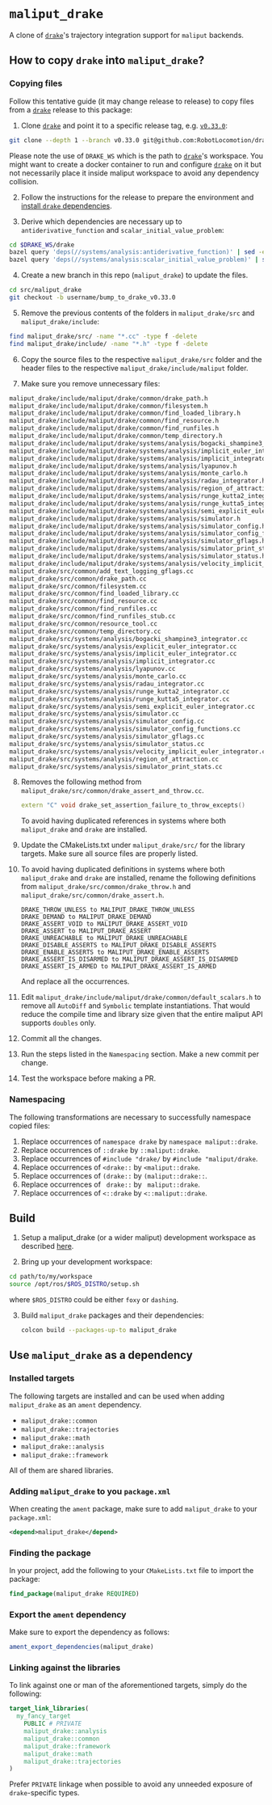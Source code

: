 # `maliput_drake`

A clone of [`drake`](https://github.com/RobotLocomotion/drake)'s trajectory integration support for `maliput` backends.

## How to copy `drake` into `maliput_drake`?

### Copying files

Follow this tentative guide (it may change release to release) to copy files
from a [`drake`](https://github.com/RobotLocomotion/drake) release to this
package:

1. Clone [`drake`](https://github.com/RobotLocomotion/drake) and point it to a
   specific release tag, e.g. [`v0.33.0`](https://github.com/RobotLocomotion/drake/releases/tag/v0.33.0):

```sh
git clone --depth 1 --branch v0.33.0 git@github.com:RobotLocomotion/drake.git $DRAKE_WS/drake
```

Please note the use of `DRAKE_WS` which is the path to [`drake`](https://github.com/RobotLocomotion/drake)'s
workspace. You might want to create a docker container to run and configure
[`drake`](https://github.com/RobotLocomotion/drake) on it but not necessarily
place it inside maliput workspace to avoid any dependency collision.

2. Follow the instructions for the release to prepare the environment and
   [install `drake` dependencies](https://drake.mit.edu/from_source.html).

3. Derive which dependencies are necessary up to `antiderivative_function` and
   `scalar_initial_value_problem`:

```sh
cd $DRAKE_WS/drake
bazel query 'deps(//systems/analysis:antiderivative_function)' | sed -e 's#:.*##g;' | sort | uniq
bazel query 'deps(//systems/analysis:scalar_initial_value_problem)' | sed -e 's#:.*##g;' | sort | uniq
```


4. Create a new branch in this repo (`maliput_drake`) to update the files.

```sh
cd src/maliput_drake
git checkout -b username/bump_to_drake_v0.33.0
```

5. Remove the previous contents of the folders in `maliput_drake/src` and
   `maliput_drake/include`:

```sh
find maliput_drake/src/ -name "*.cc" -type f -delete
find maliput_drake/include/ -name "*.h" -type f -delete
```

6. Copy the source files to the respective `maliput_drake/src` folder and the
   header files to the respective `maliput_drake/include/maliput` folder.

7. Make sure you remove unnecessary files:

```sh
maliput_drake/include/maliput/drake/common/drake_path.h
maliput_drake/include/maliput/drake/common/filesystem.h
maliput_drake/include/maliput/drake/common/find_loaded_library.h
maliput_drake/include/maliput/drake/common/find_resource.h
maliput_drake/include/maliput/drake/common/find_runfiles.h
maliput_drake/include/maliput/drake/common/temp_directory.h
maliput_drake/include/maliput/drake/systems/analysis/bogacki_shampine3_integrator.h
maliput_drake/include/maliput/drake/systems/analysis/implicit_euler_integrator.h
maliput_drake/include/maliput/drake/systems/analysis/implicit_integrator.h
maliput_drake/include/maliput/drake/systems/analysis/lyapunov.h
maliput_drake/include/maliput/drake/systems/analysis/monte_carlo.h
maliput_drake/include/maliput/drake/systems/analysis/radau_integrator.h
maliput_drake/include/maliput/drake/systems/analysis/region_of_attraction.h
maliput_drake/include/maliput/drake/systems/analysis/runge_kutta2_integrator.h
maliput_drake/include/maliput/drake/systems/analysis/runge_kutta5_integrator.h
maliput_drake/include/maliput/drake/systems/analysis/semi_explicit_euler_integrator.h
maliput_drake/include/maliput/drake/systems/analysis/simulator.h
maliput_drake/include/maliput/drake/systems/analysis/simulator_config.h
maliput_drake/include/maliput/drake/systems/analysis/simulator_config_functions.h
maliput_drake/include/maliput/drake/systems/analysis/simulator_gflags.h
maliput_drake/include/maliput/drake/systems/analysis/simulator_print_stats.h
maliput_drake/include/maliput/drake/systems/analysis/simulator_status.h
maliput_drake/include/maliput/drake/systems/analysis/velocity_implicit_euler_integrator.h
maliput_drake/src/common/add_text_logging_gflags.cc
maliput_drake/src/common/drake_path.cc
maliput_drake/src/common/filesystem.cc
maliput_drake/src/common/find_loaded_library.cc
maliput_drake/src/common/find_resource.cc
maliput_drake/src/common/find_runfiles.cc
maliput_drake/src/common/find_runfiles_stub.cc
maliput_drake/src/common/resource_tool.cc
maliput_drake/src/common/temp_directory.cc
maliput_drake/src/systems/analysis/bogacki_shampine3_integrator.cc
maliput_drake/src/systems/analysis/explicit_euler_integrator.cc
maliput_drake/src/systems/analysis/implicit_euler_integrator.cc
maliput_drake/src/systems/analysis/implicit_integrator.cc
maliput_drake/src/systems/analysis/lyapunov.cc
maliput_drake/src/systems/analysis/monte_carlo.cc
maliput_drake/src/systems/analysis/radau_integrator.cc
maliput_drake/src/systems/analysis/runge_kutta2_integrator.cc
maliput_drake/src/systems/analysis/runge_kutta5_integrator.cc
maliput_drake/src/systems/analysis/semi_explicit_euler_integrator.cc
maliput_drake/src/systems/analysis/simulator.cc
maliput_drake/src/systems/analysis/simulator_config.cc
maliput_drake/src/systems/analysis/simulator_config_functions.cc
maliput_drake/src/systems/analysis/simulator_gflags.cc
maliput_drake/src/systems/analysis/simulator_status.cc
maliput_drake/src/systems/analysis/velocity_implicit_euler_integrator.cc
maliput_drake/src/systems/analysis/region_of_attraction.cc
maliput_drake/src/systems/analysis/simulator_print_stats.cc
```

8. Removes the following method from `maliput_drake/src/common/drake_assert_and_throw.cc`.
   ```cpp
   extern "C" void drake_set_assertion_failure_to_throw_excepts()
   ```
   To avoid having duplicated references in systems where both `maliput_drake` and `drake` are installed.

9. Update the CMakeLists.txt under `maliput_drake/src/` for the library targets.
   Make sure all source files are properly listed.

10. To avoid having duplicated definitions in systems where both `maliput_drake` and `drake` are installed,
   rename the following definitions from `maliput_drake/src/common/drake_throw.h` and `maliput_drake/src/common/drake_assert.h`.
    ```
    DRAKE_THROW_UNLESS to MALIPUT_DRAKE_THROW_UNLESS
    DRAKE_DEMAND to MALIPUT_DRAKE_DEMAND
    DRAKE_ASSERT_VOID to MALIPUT_DRAKE_ASSERT_VOID
    DRAKE_ASSERT to MALIPUT_DRAKE_ASSERT
    DRAKE_UNREACHABLE to MALIPUT_DRAKE_UNREACHABLE
    DRAKE_DISABLE_ASSERTS to MALIPUT_DRAKE_DISABLE_ASSERTS
    DRAKE_ENABLE_ASSERTS to MALIPUT_DRAKE_ENABLE_ASSERTS
    DRAKE_ASSERT_IS_DISARMED to MALIPUT_DRAKE_ASSERT_IS_DISARMED
    DRAKE_ASSERT_IS_ARMED to MALIPUT_DRAKE_ASSERT_IS_ARMED
    ```
    And replace all the occurrences.

11. Edit `maliput_drake/include/maliput/drake/common/default_scalars.h` to remove all `AutoDiff` and
    `Symbolic` template instantiations. That would reduce the compile time and library size given
    that the entire maliput API supports `doubles` only.

12. Commit all the changes.

13. Run the steps listed in the `Namespacing` section. Make a new commit per
    change.

14. Test the workspace before making a PR.

### Namespacing

The following transformations are necessary to successfully namespace copied
files:

1. Replace occurrences of `namespace drake` by `namespace maliput::drake`.
2. Replace occurrences of `::drake` by `::maliput::drake`.
3. Replace occurrences of `#include "drake/` by `#include "maliput/drake`.
4. Replace occurrences of `<drake::` by `<maliput::drake`.
5. Replace occurrences of `(drake::` by `(maliput::drake::`.
6. Replace occurrences of ` drake::` by ` maliput::drake`.
7. Replace occurrences of `<::drake` by `<::maliput::drake`.

## Build

1. Setup a maliput_drake (or a wider maliput) development workspace as described [here](https://github.com/ToyotaResearchInstitute/maliput_documentation/blob/main/docs/installation_quickstart.rst).

2. Bring up your development workspace:

```sh
cd path/to/my/workspace
source /opt/ros/$ROS_DISTRO/setup.sh
```

where `$ROS_DISTRO` could be either `foxy` or `dashing`.

3. Build `maliput_drake` packages and their dependencies:

   ```sh
   colcon build --packages-up-to maliput_drake
   ```

## Use `maliput_drake` as a dependency

### Installed targets

The following targets are installed and can be used when adding `maliput_drake`
as an `ament` dependency.

- `maliput_drake::common`
- `maliput_drake::trajectories`
- `maliput_drake::math`
- `maliput_drake::analysis`
- `maliput_drake::framework`

All of them are shared libraries.

### Adding `maliput_drake` to you `package.xml`

When creating the `ament` package, make sure to add `maliput_drake` to your `package.xml`:

```xml
<depend>maliput_drake</depend>
```

### Finding the package

In your project, add the following to your `CMakeLists.txt` file to import the package:

```cmake
find_package(maliput_drake REQUIRED)
```

### Export the `ament` dependency

Make sure to export the dependency as follows:

```cmake
ament_export_dependencies(maliput_drake)
```

### Linking against the libraries

To link against one or man of the aforementioned targets, simply do the following:

```cmake
target_link_libraries(
  my_fancy_target
    PUBLIC # PRIVATE
    maliput_drake::analysis
    maliput_drake::common
    maliput_drake::framework
    maliput_drake::math
    maliput_drake::trajectories
)
```

Prefer `PRIVATE` linkage when possible to avoid any unneeded exposure of `drake`-specific
types.
